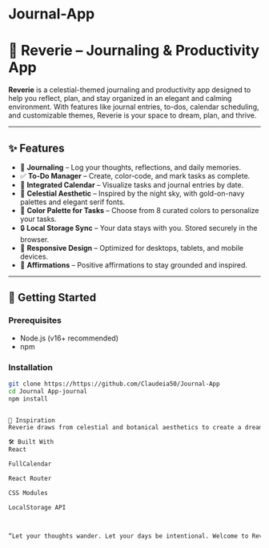 # Journal-App

# 🌙 Reverie – Journaling & Productivity App

**Reverie** is a celestial-themed journaling and productivity app designed to help you reflect, plan, and stay organized in an elegant and calming environment. With features like journal entries, to-dos, calendar scheduling, and customizable themes, Reverie is your space to dream, plan, and thrive.

---

## ✨ Features

- 📝 **Journaling** – Log your thoughts, reflections, and daily memories.
- ✅ **To-Do Manager** – Create, color-code, and mark tasks as complete.
- 📆 **Integrated Calendar** – Visualize tasks and journal entries by date.
- 🎨 **Celestial Aesthetic** – Inspired by the night sky, with gold-on-navy palettes and elegant serif fonts.
- 🌈 **Color Palette for Tasks** – Choose from 8 curated colors to personalize your tasks.
- 🔒 **Local Storage Sync** – Your data stays with you. Stored securely in the browser.
- 📱 **Responsive Design** – Optimized for desktops, tablets, and mobile devices.
- 🧘 **Affirmations** – Positive affirmations to stay grounded and inspired.

---

## 🚀 Getting Started

### Prerequisites

- Node.js (v16+ recommended)
- npm

### Installation

```bash
git clone https://https://github.com/Claudeia50/Journal-App
cd Journal App-journal
npm install


🌟 Inspiration
Reverie draws from celestial and botanical aesthetics to create a dreamy and reflective experience. It’s not just about productivity – it’s about mindfulness and beauty.

🛠️ Built With
React

FullCalendar

React Router

CSS Modules

LocalStorage API



“Let your thoughts wander. Let your days be intentional. Welcome to Reverie.”
```
